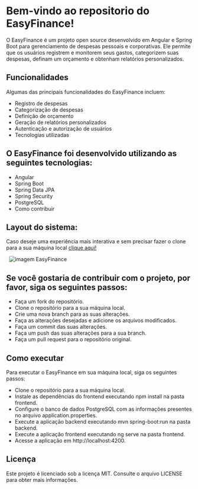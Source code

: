 # Bem-vindo ao repositorio do EasyFinance!

O EasyFinance é um projeto open source desenvolvido em Angular e Spring Boot para gerenciamento de despesas pessoais e corporativas. Ele permite que os usuários registrem e monitorem seus gastos, categorizem suas despesas, definam um orçamento e obtenham relatórios personalizados.

## Funcionalidades
Algumas das principais funcionalidades do EasyFinance incluem:

  + Registro de despesas
  + Categorização de despesas
  + Definição de orçamento
  + Geração de relatórios personalizados
  + Autenticação e autorização de usuários
  + Tecnologias utilizadas
  
## O EasyFinance foi desenvolvido utilizando as seguintes tecnologias:

  + Angular
  + Spring Boot
  + Spring Data JPA
  + Spring Security
  + PostgreSQL
  + Como contribuir
  
## Layout do sistema:
Caso deseje uma experiência mais interativa e sem precisar fazer o clone para a sua máquina local [clique aqui!](https://www.figma.com/proto/kZai0FcFEcpSnoeWhyM4D0/ModeloDeDominio?node-id=109-2&starting-point-node-id=109%3A2)

&nbsp;
![imagem EasyFinance](http://url/to/img.png)
  
## Se você gostaria de contribuir com o projeto, por favor, siga os seguintes passos:

  + Faça um fork do repositório.
  + Clone o repositório para a sua máquina local.
  + Crie uma nova branch para as suas alterações.
  + Faça as alterações desejadas e adicione os arquivos modificados.
  + Faça um commit das suas alterações.
  + Faça um push das suas alterações para a sua branch.
  + Faça um pull request para o repositório original.
  
## Como executar
Para executar o EasyFinance em sua máquina local, siga os seguintes passos:

  + Clone o repositório para a sua máquina local.
  + Instale as dependências do frontend executando npm install na pasta frontend.
  + Configure o banco de dados PostgreSQL com as informações presentes no arquivo application.properties.
  + Execute a aplicação backend executando mvn spring-boot:run na pasta backend.
  + Execute a aplicação frontend executando ng serve na pasta frontend.
  + Acesse a aplicação em http://localhost:4200.
## Licença
Este projeto é licenciado sob a licença MIT. Consulte o arquivo LICENSE para obter mais informações.
